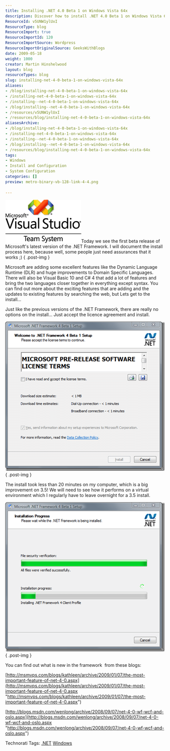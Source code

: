 ```yaml
---
title: Installing .NET 4.0 Beta 1 on Windows Vista 64x
description: Discover how to install .NET 4.0 Beta 1 on Windows Vista 64x with ease. Explore new features and improvements in this comprehensive guide!
ResourceId: v5UNW1ylUxI
ResourceType: blog
ResourceImport: true
ResourceImportId: 120
ResourceImportSource: Wordpress
ResourceImportOriginalSource: GeeksWithBlogs
date: 2009-05-18
weight: 1000
creator: Martin Hinshelwood
layout: blog
resourceTypes: blog
slug: installing-net-4-0-beta-1-on-windows-vista-64x
aliases:
- /blog/installing-net-4-0-beta-1-on-windows-vista-64x
- /installing-net-4-0-beta-1-on-windows-vista-64x
- /installing--net-4-0-beta-1-on-windows-vista-64x
- /blog/installing--net-4-0-beta-1-on-windows-vista-64x
- /resources/v5UNW1ylUxI
- /resources/blog/installing-net-4-0-beta-1-on-windows-vista-64x
aliasesArchive:
- /blog/installing-net-4-0-beta-1-on-windows-vista-64x
- /installing-net-4-0-beta-1-on-windows-vista-64x
- /installing--net-4-0-beta-1-on-windows-vista-64x
- /blog/installing--net-4-0-beta-1-on-windows-vista-64x
- /resources/blog/installing-net-4-0-beta-1-on-windows-vista-64x
tags:
- Windows
- Install and Configuration
- System Configuration
categories: []
preview: metro-binary-vb-128-link-4-4.png

---
```

[![VS-TS_rgb_thumb[2][5]](images/Installing.NET4_.0Beta1onWindowsVista64x_E872-VS-TS_rgb_thumb25-3-3.png)](/Users/martihins/AppData/Local/Temp/WindowsLiveWriter1286139640/supfiles16EE3EF/VS-TS_rgb%5B4%5D.png)Today we see the first beta release of Microsoft's latest version of the .NET Framework. I will document the install process here, because well, some people just need assurances that it works ;)
{ .post-img }

Microsoft are adding some excellent features like the Dynamic Language Runtime (DLR) and huge improvements to Domain Specific Languages. There will also be Visual Basic 10 and C# 4 that add a lot of features and bring the two languages closer together in everything except syntax. You can find out more about the exciting features that are adding and the updates to existing features by searching the web, but Lets get to the install…

Just like the previous versions of the .NET Framework, there are really no options on the install… Just accept the licence agreement and install.

[![image_thumb2](images/Installing.NET4_.0Beta1onWindowsVista64x_E872-image_thumb2-1-1.png)](/Users/martihins/AppData/Local/Temp/WindowsLiveWriter1286139640/supfiles16EE3EF/image6.png)
{ .post-img }

The install took less than 20 minutes on my computer, which is a big improvement on 3.5! We will need to see how it performs on a virtual environment which I regularly have to leave overnight for a 3.5 install.

[![image_thumb3](images/Installing.NET4_.0Beta1onWindowsVista64x_E872-image_thumb3-2-2.png)](/Users/martihins/AppData/Local/Temp/WindowsLiveWriter1286139640/supfiles16EE3EF/image7.png)
{ .post-img }

You can find out what is new in the framework  from these blogs:

[http://msmvps.com/blogs/kathleen/archive/2009/01/07/the-most-important-feature-of-net-4-0.aspx](http://msmvps.com/blogs/kathleen/archive/2009/01/07/the-most-important-feature-of-net-4-0.aspx "http://msmvps.com/blogs/kathleen/archive/2009/01/07/the-most-important-feature-of-net-4-0.aspx")

[http://blogs.msdn.com/wenlong/archive/2008/09/07/net-4-0-wf-wcf-and-oslo.aspx](http://blogs.msdn.com/wenlong/archive/2008/09/07/net-4-0-wf-wcf-and-oslo.aspx "http://blogs.msdn.com/wenlong/archive/2008/09/07/net-4-0-wf-wcf-and-oslo.aspx")

Technorati Tags: [.NET](http://technorati.com/tags/.NET) [Windows](http://technorati.com/tags/Windows)
